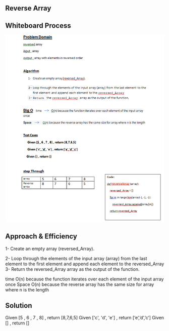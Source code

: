 
## Reverse Array

## Whiteboard Process
![whiteboard](./cc1.png)

## Approach & Efficiency
1-	Create an empty array (reversed_Array).

2-	Loop through the elements of the input array (array) from the last element to the first element and append each element to the reversed_Array
3-	Return the reversed_Array array as the output of the function.


time 	 O(n) because the function iterates over each element of the input array once
Space 	O(n) because the reverse array has the same size for array where n is the length

## Solution
Given [5 , 6 , 7 , 8] , return [8,7,6,5]
Given ['c', 'd', 'e'] , return [‘e’,’d’,’c’]
Given [] , return []
